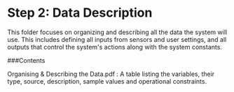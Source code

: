 # Step 2: Data Description

This folder focuses on organizing and describing all the data the system will use. This includes defining all inputs from sensors and user settings, and all outputs that control the system's actions along with the system constants.

###Contents

Organising & Describing the Data.pdf : A table listing the variables, their type, source, description, sample values and operational constraints.
